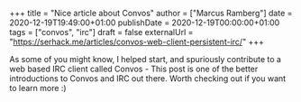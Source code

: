 +++
title = "Nice article about Convos"
author = ["Marcus Ramberg"]
date = 2020-12-19T19:49:00+01:00
publishDate = 2020-12-19T00:00:00+01:00
tags = ["convos", "irc"]
draft = false
externalUrl = "https://serhack.me/articles/convos-web-client-persistent-irc/"
+++

As some of you might know, I helped start, and spuriously contribute to a web based IRC client called Convos - This post is one of the better introductions to Convos and IRC out there. Worth checking out if you want to learn more :)
